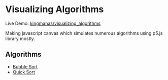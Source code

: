 # Visualizing Algorithms
Live Demo: [kingmanas/visualizing_algorithms](https://kingmanas.github.io/visualizing_algorithms/)

Making javascript canvas which simulates numerous algorithms using p5.js library mostly.

## Algorithms

* [Bubble Sort](https://kingmanas.github.io/visualizing_algorithms/Sorting/bubble_sort/index.html)
* [Quick Sort](https://kingmanas.github.io/visualizing_algorithms/Sorting/quicksort/index.html)
